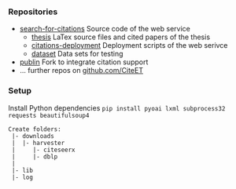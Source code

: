 ### Repositories

* [search-for-citations](https://sun01.pool.ifis.uni-luebeck.de/groppe/search-for-citations) Source code of the web service
    * [thesis](https://sun01.pool.ifis.uni-luebeck.de/rosenthal/search-for-citations-thesis) LaTex source files and cited papers of the thesis
    * [citations-deployment](https://sun01.pool.ifis.uni-luebeck.de/rosenthal/search-for-citations-deployment) Deployment scripts of the web serivce
    * [dataset](https://sun01.pool.ifis.uni-luebeck.de/rosenthal/search-for-citations-dataset) Data sets for testing 
* [publin](https://github.com/CiteEt/publin) Fork to integrate citation support
* ... further repos on [github.com/CiteET](https://github.com/CiteET)

### Setup

Install Python dependencies
	`pip install pyoai lxml subprocess32 requests beautifulsoup4`
	
```
Create folders:
 |- downloads
 |  |- harvester
 |     |- citeseerx
 |     |- dblp
 |
 |- lib
 |- log 
 ```